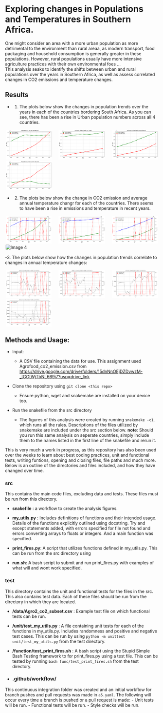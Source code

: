 # Exploring changes in Populations and Temperatures in Southern Africa. 

One might consider an area with a more urban population as more detrimental to the environment than rural areaa, as modern transport, food packaging and household consumption is generally greater in these populations. However, rural populations usually have more intensive agriculture practices with their own environmental foes ...  
This analysis seaks to identify the shifts between urban and rural populations over the years in Southern Africa, as well as assess correlated changes in CO2 emissions and temperature changes. 

## Results 

- 1. The plots below show the changes in population trends over the years in each of the countries bordering South Africa. As you can see, there has been a rise in Urban population numbers across all 4 countries. 

<div style="display: flex; flex-wrap: wrap; justify-content: space-between;">
  <img src="/doc/Namibia_py.png" alt="Image 1" style="width: 30%; margin: 2px;">
  <img src="/doc/Lesotho_py.png" alt="Image 2" style="width: 30%; margin: 2px;">
  <img src="/doc/Mozambique_py.png" alt="Image 3" style="width: 30%; margin: 2px;">
  <img src="/doc/Botswana_py.png" alt="Image 4" style="width: 30%; margin: 2px;">
</div>

- 2. The plots below show the change in CO2 emission and average annual temperature changr for each of the countries. There seems to have been a rise in emissions and temperature in recent years. 

<div style="display: flex; flex-wrap: wrap; justify-content: space-between;">
  <img src="/doc/Namibia_pt.png" alt="Image 1" style="width: 30%; margin: 2px;">
  <img src="/doc/Lesotho_pt.png" alt="Image 2" style="width: 30%; margin: 2px;">
  <img src="/doc/Mozambique_pt.png" alt="Image 3" style="width: 30%; margin: 2px;">
  <img src="/doc/Botswana_py.pnt" alt="Image 4" style="width: 30%; margin: 2px;">
</div>

-3. The plots below show how the changes in population trends correlate to changes in annual temperature changes:

<div style="display: flex; flex-wrap: wrap; justify-content: space-between;">
  <img src="/doc/Namibia_ty.png" alt="Image 1" style="width: 30%; margin: 2px;">
  <img src="/doc/Lesotho_ty.png" alt="Image 2" style="width: 30%; margin: 2px;">
  <img src="/doc/Mozambique_ty.png" alt="Image 3" style="width: 30%; margin: 2px;">
  <img src="/doc/Botswana_ty.png" alt="Image 4" style="width: 30%; margin: 2px;">
</div>


## Methods and Usage:

- Input:
	- A CSV file containing the data for use. This assignment used Agrofood_co2_emission.csv from https://drive.google.com/drive/folders/15dnNnOEjDZDvwzM-_tGGtWjTbNL669i7?usp=drive_link

- Clone the repository using `git clone <this repo>`
	- Ensure python, wget and snakemake are installed on your device too. 

- Run the snakefile from the src directory
	- The figures of this analysis were created by running `snakemake -c1`, which runs all the rules. Descriptions of the files utilized by snakemake are included under the src section below. 
	**note**: Should you run this same analysis on seperate countries, simply include them to the names listed in the first line of the snakefile and rerun it. 


This is very much a work in progress, as this repository has also been used over the weeks to learn about best coding practices, unit and functional tests, writing funtions, opening and closing files, file paths and much more. Below is an outline of the directories and files included, and how they have changed over time. 

### src
This contains the main code files, excluding data and tests. These files must be run from this directory. 

- **snakefile** : a workflow to create the analysis figures. 

- **my_utils.py** : Includes definitions of functions and their intended usage. Details of the functions explicitly outlined using docstring. Try and except statements added, with errors specified for file not found and errors converting arrays to floats or integers. And a main function was specified. 

- **print_fires.py**: A script that utilizes functions defined in my_utils.py. This can be run from the src directory using 

- **run.sh**: A bash script to submit and run print_fires.py with examples of what will and wont work specified. 

### test
This directory contains the unit and functional tests for the files in the src. This also contains test data. Each of these files should be run from the directory in which they are located. 

- **/data/Agro2_co2_subset.csv** : Example test file on which functional tests can be run.
  
- **/unit/test_my_utils.py** : A file containing unit tests for each of the functions in my_utils.py. Includes randomness and positive and negative test cases. This can be run by using `python -m unittest unit/test_my_utils.py` from the test directpry.
  
- **/function/test_print_fires.sh** : A bash script using the Stupid Simple Bash Testing framework to  for print_fires.py using a test file. This can be tested by running `bash func/test_print_fires.sh` from the test directory.

- ### .github/workflow/
This continuous integration folder was created and an initial workflow for 
branch pushes and pull requests was made in `a5.yaml`. The following will occur every time a branch is pushed or a pull request is made:
	- Unit tests will be run.
    - Functional tests will be run.
    - Style checks will be run.